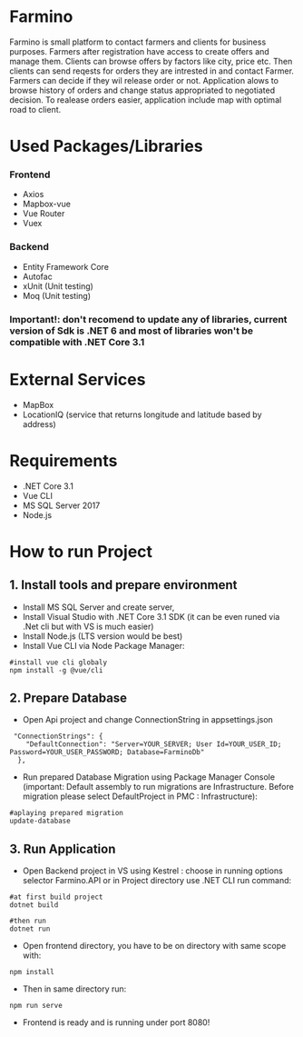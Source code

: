 # Farmino

Farmino is small platform to contact farmers and clients for business purposes. Farmers after registration have access to create offers and manage them. Clients can browse offers by factors like city, price etc. Then clients can send reqests for orders they are intrested in and contact Farmer. Farmers can decide if they wil release order or not. Application alows to browse history of orders and change status appropriated to negotiated decision. To realease orders easier, application include map with optimal road to client.

# Used Packages/Libraries
### Frontend
* Axios
* Mapbox-vue
* Vue Router
* Vuex

### Backend
* Entity Framework Core
* Autofac
* xUnit (Unit testing)
* Moq (Unit testing)

### Important!: don't recomend to update any of libraries, current version of Sdk is .NET 6 and most of libraries won't be compatible with .NET Core 3.1

# External Services
* MapBox
* LocationIQ (service that returns longitude and latitude based by address)

# Requirements
* .NET Core 3.1
*  Vue CLI
*  MS SQL Server 2017
*  Node.js

# How to run Project
## 1. Install tools and prepare environment
* Install MS SQL Server and create server, 
* Install Visual Studio with .NET Core 3.1 SDK (it can be even runed via .Net cli but with VS is much easier)
* Install Node.js (LTS version would be best)
* Install Vue CLI via Node Package Manager:
```
#install vue cli globaly
npm install -g @vue/cli
```
## 2. Prepare Database
* Open Api project and change ConnectionString in appsettings.json
```
 "ConnectionStrings": {
    "DefaultConnection": "Server=YOUR_SERVER; User Id=YOUR_USER_ID; Password=YOUR_USER_PASSWORD; Database=FarminoDb"
  },
```
* Run prepared Database Migration using Package Manager Console (important: Default assembly to run migrations are Infrastructure. Before migration please select DefaultProject in PMC : Infrastructure):
```
#aplaying prepared migration
update-database
```

## 3. Run Application
* Open Backend project in VS using Kestrel : choose in running options selector Farmino.API or in Project directory use .NET CLI run command:
```
#at first build project
dotnet build

#then run
dotnet run
```
* Open frontend directory, you have to be on directory with same scope with: 
```
npm install
```
* Then in same directory run:
```
npm run serve
```
* Frontend is ready and is running under port 8080!
